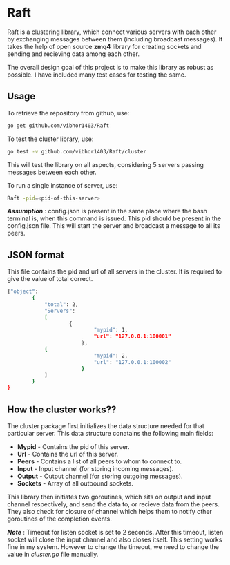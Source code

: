 Raft
=========

Raft is a clustering library, which connect various servers with each other by exchanging messages between them (including broadcast messages). It takes the help of open source **zmq4** library for creating sockets and sending and recieving data among each other. 

The overall design goal of this project is to make this library as robust as possible. I have included many test cases for testing the same.

Usage
--------------
To retrieve the repository from github, use: 
```sh
go get github.com/vibhor1403/Raft
```
To test the cluster library, use:
```sh
go test -v github.com/vibhor1403/Raft/cluster
```
This will test the library on all aspects, considering 5 servers passing messages between each other.

To run a single instance of server, use:
```sh
Raft -pid=<pid-of-this-server>
```
***Assumption*** : config.json is present in the same place where the bash terminal is, when this command is issued.
This pid should be present in the config.json file. This will start the server and broadcast a message to all its peers.

JSON format
----------------
This file contains the pid and url of all servers in the cluster. It is required to give the value of total correct.
```sh
{"object": 
        {
       		"total": 2,
       		"Servers":
       		[
               		{
                       		"mypid": 1,
                       		"url": "127.0.0.1:100001"
                       	},
			{
                       		"mypid": 2,
                       		"url": "127.0.0.1:100002"
                       	}
       		]
    	}
}
```

How the cluster works??
------------------------

The cluster package first initializes the data structure needed for that particular server. This data structure conatains the following main fields:
* **Mypid** - Contains the pid of this server.
* **Url** - Contains the url of this server.
* **Peers** - Contains a list of all peers to whom to connect to.
* **Input** - Input channel (for storing incoming messages).
* **Output** - Output channel (for storing outgoing messages).
* **Sockets** - Array of all outbound sockets.
              
This library then initiates two goroutines, which sits on output and input channel respectively, and send the data to, or recieve data from the peers. They also check for closure of channel which helps them to notify other goroutines of the completion events.

***Note*** : Timeout for listen socket is set to 2 seconds. After this timeout, listen socket will close the input channel and also closes itself. This setting works fine in my system. However to change the timeout, we need to change the value in _cluster.go_ file manually.
